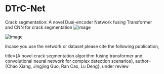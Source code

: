 # DTrC-Net
Crack segmentation: 
A novel Dual-encoder Network fusing Transformer and CNN for crack segmentation
![image](https://user-images.githubusercontent.com/54063339/199641001-fcb3bdbc-4a25-4dfa-9f0c-0d6c052afbbc.png)

![image](https://user-images.githubusercontent.com/54063339/199641040-9878c8e9-2270-43b2-919b-d9a597aaf305.png)

Incase you use the network or dataset please cite the following publication,

title={A novel crack segmentation algorithm fusing transformer and convolutional neural network for complex detection scenarios},
author={Chao Xiang, Jingjing Guo, Ran Cao, Lu Deng},
under review
